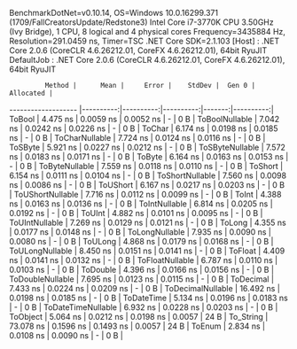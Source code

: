
BenchmarkDotNet=v0.10.14, OS=Windows 10.0.16299.371 (1709/FallCreatorsUpdate/Redstone3)
Intel Core i7-3770K CPU 3.50GHz (Ivy Bridge), 1 CPU, 8 logical and 4 physical cores
Frequency=3435884 Hz, Resolution=291.0459 ns, Timer=TSC
.NET Core SDK=2.1.103
  [Host]     : .NET Core 2.0.6 (CoreCLR 4.6.26212.01, CoreFX 4.6.26212.01), 64bit RyuJIT
  DefaultJob : .NET Core 2.0.6 (CoreCLR 4.6.26212.01, CoreFX 4.6.26212.01), 64bit RyuJIT


             Method |      Mean |     Error |    StdDev |  Gen 0 | Allocated |
------------------- |----------:|----------:|----------:|-------:|----------:|
             ToBool |  4.475 ns | 0.0059 ns | 0.0052 ns |      - |       0 B |
     ToBoolNullable |  7.042 ns | 0.0242 ns | 0.0226 ns |      - |       0 B |
             ToChar |  6.174 ns | 0.0198 ns | 0.0185 ns |      - |       0 B |
     ToCharNullable |  7.724 ns | 0.0124 ns | 0.0116 ns |      - |       0 B |
            ToSByte |  5.921 ns | 0.0227 ns | 0.0212 ns |      - |       0 B |
    ToSByteNullable |  7.572 ns | 0.0183 ns | 0.0171 ns |      - |       0 B |
             ToByte |  6.164 ns | 0.0163 ns | 0.0153 ns |      - |       0 B |
     ToByteNullable |  7.559 ns | 0.0118 ns | 0.0110 ns |      - |       0 B |
            ToShort |  6.154 ns | 0.0111 ns | 0.0104 ns |      - |       0 B |
    ToShortNullable |  7.560 ns | 0.0098 ns | 0.0086 ns |      - |       0 B |
           ToUShort |  6.167 ns | 0.0217 ns | 0.0203 ns |      - |       0 B |
   ToUShortNullable |  7.716 ns | 0.0112 ns | 0.0099 ns |      - |       0 B |
              ToInt |  4.388 ns | 0.0163 ns | 0.0136 ns |      - |       0 B |
      ToIntNullable |  6.814 ns | 0.0205 ns | 0.0192 ns |      - |       0 B |
             ToUInt |  4.882 ns | 0.0101 ns | 0.0095 ns |      - |       0 B |
     ToUIntNullable |  7.269 ns | 0.0129 ns | 0.0121 ns |      - |       0 B |
             ToLong |  4.355 ns | 0.0177 ns | 0.0148 ns |      - |       0 B |
     ToLongNullable |  7.935 ns | 0.0090 ns | 0.0080 ns |      - |       0 B |
            ToULong |  4.868 ns | 0.0179 ns | 0.0168 ns |      - |       0 B |
    ToULongNullable |  8.450 ns | 0.0151 ns | 0.0141 ns |      - |       0 B |
            ToFloat |  4.409 ns | 0.0141 ns | 0.0132 ns |      - |       0 B |
    ToFloatNullable |  6.787 ns | 0.0110 ns | 0.0103 ns |      - |       0 B |
           ToDouble |  4.396 ns | 0.0166 ns | 0.0156 ns |      - |       0 B |
   ToDoubleNullable |  7.695 ns | 0.0123 ns | 0.0115 ns |      - |       0 B |
          ToDecimal |  7.433 ns | 0.0224 ns | 0.0209 ns |      - |       0 B |
  ToDecimalNullable | 16.492 ns | 0.0198 ns | 0.0185 ns |      - |       0 B |
         ToDateTime |  5.134 ns | 0.0196 ns | 0.0183 ns |      - |       0 B |
 ToDateTimeNullable |  6.932 ns | 0.0228 ns | 0.0203 ns |      - |       0 B |
           ToObject |  5.064 ns | 0.0212 ns | 0.0198 ns | 0.0057 |      24 B |
          To_String | 73.078 ns | 0.1596 ns | 0.1493 ns | 0.0057 |      24 B |
             ToEnum |  2.834 ns | 0.0108 ns | 0.0090 ns |      - |       0 B |
